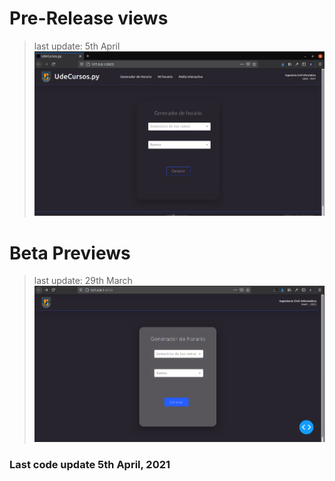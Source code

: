 # Pre-Release views 
> last update: 5th April
![image](assets/main.png)

# Beta Previews 
> last update: 29th March
![image](assets/screenshot.png)

### Last code update 5th April, 2021

